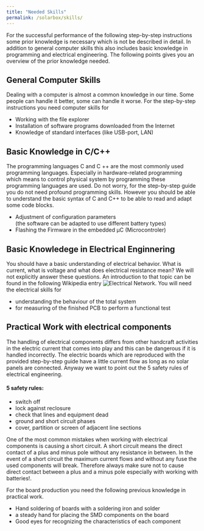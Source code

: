 ```yaml
---
title: "Needed Skills"
permalink: /solarbox/skills/
---
```


For the successful performance of the following step-by-step instructions some prior knowledge is necessary which is not be described in detail.
In addition to general computer skills this also includes basic knowledge in programming and electrical engineering.
The following points gives you an overview of the prior knowledge needed.

## General Computer Skills
Dealing with a computer is almost a common knowledge in our time. Some people can handle it better, some can handle it worse.
For the step-by-step instructions you need computer skills for
- Working with the file explorer
- Installation of software programs downloaded from the Internet
- Knowledge of standard interfaces (like USB-port, LAN)

## Basic Knowledge in C/C++
The programming languages ​​C and C ++ are the most commonly used programming languages. Especially in hardware-related programming which means to control physical system by programming these programming languages ​​are used.
Do not worry, for the step-by-step guide you do not need profound programming skills. However you should be able to understand the basic syntax of C and C++ to be able to read and adapt some code blocks.
- Adjustment of configuration parameters </br >  (the software can be adapted to use different battery types)
- Flashing the Firmware in the embedded µC (Microcontroler)

## Basic Knowledege in Electrical Enginnering
You should have a basic understanding of electrical behavior. What is current, what is voltage and what does electrical resistance mean? We will not explicitly answer these questions. An introduction to that topic can be found in the following Wikipedia entry ![Electrical Network](https://en.wikipedia.org/wiki/Electrical_network).
You will need the electrical skills for
- understanding the behaviour of the total system
- for measuring of the finished PCB to perform a functional test

## Practical Work with electrical components
The handling of electrical components differs from other handcraft activities in the electric current that comes into play and this can be dangerous if it is handled incorrectly.
The electric boards which are reproduced with the provided step-by-step guide have a little current flow as long as no solar panels are connected. Anyway we want to point out the 5 safety rules of electrical engineering.
#### 5 safety rules:
- switch off
- lock against reclosure
- check that lines and equipment dead
- ground and short circuit phases
- cover, partition or screen of adjacent line sections


One of the most common mistakes when working with electrical components is causing a short circuit.
A short circuit means the direct contact of a plus and minus pole without any resistance in between. In the event of a short circuit the maximum current flows and without any fuse the used components will break. Therefore always make sure not to cause direct contact between a plus and a minus pole especially with working with batteries!.

For the board production you need the following previous knowledge in practical work.
- Hand soldering of boards with a soldering iron and solder
- a steady hand for placing the SMD components on the board
- Good eyes for recognizing the characteristics of each component
